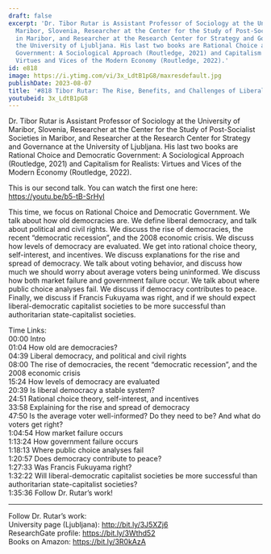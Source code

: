 ```yaml
---
draft: false
excerpt: 'Dr. Tibor Rutar is Assistant Professor of Sociology at the University of
  Maribor, Slovenia, Researcher at the Center for the Study of Post-Socialist Societies
  in Maribor, and Researcher at the Research Center for Strategy and Governance at
  the University of Ljubljana. His last two books are Rational Choice and Democratic
  Government: A Sociological Approach (Routledge, 2021) and Capitalism for Realists:
  Virtues and Vices of the Modern Economy (Routledge, 2022).'
id: e818
image: https://i.ytimg.com/vi/3x_LdtB1pG8/maxresdefault.jpg
publishDate: 2023-08-07
title: '#818 Tibor Rutar: The Rise, Benefits, and Challenges of Liberal Democracies'
youtubeid: 3x_LdtB1pG8
---
```

Dr. Tibor Rutar is Assistant Professor of Sociology at the University of Maribor, Slovenia, Researcher at the Center for the Study of Post-Socialist Societies in Maribor, and Researcher at the Research Center for Strategy and Governance at the University of Ljubljana. His last two books are Rational Choice and Democratic Government: A Sociological Approach (Routledge, 2021) and Capitalism for Realists: Virtues and Vices of the Modern Economy (Routledge, 2022).

This is our second talk. You can watch the first one here: https://youtu.be/b5-tB-SrHyI

This time, we focus on Rational Choice and Democratic Government. We talk about how old democracies are. We define liberal democracy, and talk about political and civil rights. We discuss the rise of democracies, the recent “democratic recession”, and the 2008 economic crisis. We discuss how levels of democracy are evaluated. We get into rational choice theory, self-interest, and incentives. We discuss explanations for the rise and spread of democracy. We talk about voting behavior, and discuss how much we should worry about average voters being uninformed. We discuss how both market failure and government failure occur. We talk about where public choice analyses fail. We discuss if democracy contributes to peace. Finally, we discuss if Francis Fukuyama was right, and if we should expect liberal-democratic capitalist societies to be more successful than authoritarian state-capitalist societies.

Time Links:  
00:00 Intro  
01:04  How old are democracies?  
04:39  Liberal democracy, and political and civil rights  
08:00  The rise of democracies, the recent “democratic recession”, and the 2008 economic crisis  
15:24  How levels of democracy are evaluated  
20:39  Is liberal democracy a stable system?  
24:51  Rational choice theory, self-interest, and incentives  
33:58  Explaining for the rise and spread of democracy  
47:50  Is the average voter well-informed? Do they need to be? And what do voters get right?  
1:04:54  How market failure occurs  
1:13:24  How government failure occurs  
1:18:13  Where public choice analyses fail  
1:20:57  Does democracy contribute to peace?  
1:27:33  Was Francis Fukuyama right?  
1:32:22  Will liberal-democratic capitalist societies be more successful than authoritarian state-capitalist societies?  
1:35:36  Follow Dr. Rutar’s work!

---

Follow Dr. Rutar’s work:  
University page (Ljubljana): http://bit.ly/3J5XZj6  
ResearchGate profile: https://bit.ly/3Wthd52  
Books on Amazon: https://bit.ly/3R0kAzA
